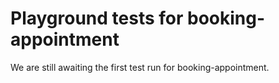 # Playground tests for booking-appointment
We are still awaiting the first test run for booking-appointment.
